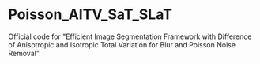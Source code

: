 # Poisson_AITV_SaT_SLaT
Official code for "Efficient Image Segmentation Framework with
Difference of Anisotropic and Isotropic Total
Variation for Blur and Poisson Noise Removal".
